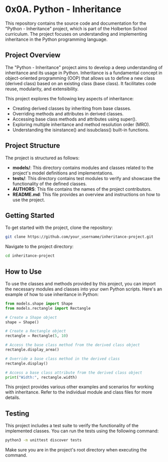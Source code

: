 # 0x0A. Python - Inheritance

This repository contains the source code and documentation for the "Python - Inheritance" project, which is part of the Holberton School curriculum. The project focuses on understanding and implementing inheritance in the Python programming language.

## Project Overview

The "Python - Inheritance" project aims to develop a deep understanding of inheritance and its usage in Python. Inheritance is a fundamental concept in object-oriented programming (OOP) that allows us to define a new class (derived class) based on an existing class (base class). It facilitates code reuse, modularity, and extensibility.

This project explores the following key aspects of inheritance:

- Creating derived classes by inheriting from base classes.
- Overriding methods and attributes in derived classes.
- Accessing base class methods and attributes using super().
- Exploring multiple inheritance and method resolution order (MRO).
- Understanding the isinstance() and issubclass() built-in functions.

## Project Structure

The project is structured as follows:

- **models/**: This directory contains modules and classes related to the project's model definitions and implementations.
- **tests/**: This directory contains test modules to verify and showcase the functionality of the defined classes.
- **AUTHORS**: This file contains the names of the project contributors.
- **README.md**: This file provides an overview and instructions on how to use the project.

## Getting Started

To get started with the project, clone the repository:

```bash
git clone https://github.com/your_username/inheritance-project.git
```

Navigate to the project directory:

```bash
cd inheritance-project
```

## How to Use

To use the classes and methods provided by this project, you can import the necessary modules and classes into your own Python scripts. Here's an example of how to use inheritance in Python:

```python
from models.shape import Shape
from models.rectangle import Rectangle

# Create a Shape object
shape = Shape()

# Create a Rectangle object
rectangle = Rectangle(5, 10)

# Access the base class method from the derived class object
rectangle.display_area()

# Override a base class method in the derived class
rectangle.display()

# Access a base class attribute from the derived class object
print("Width:", rectangle.width)
```

This project provides various other examples and scenarios for working with inheritance. Refer to the individual module and class files for more details.

## Testing

This project includes a test suite to verify the functionality of the implemented classes. You can run the tests using the following command:

```bash
python3 -m unittest discover tests
```

Make sure you are in the project's root directory when executing the command.
